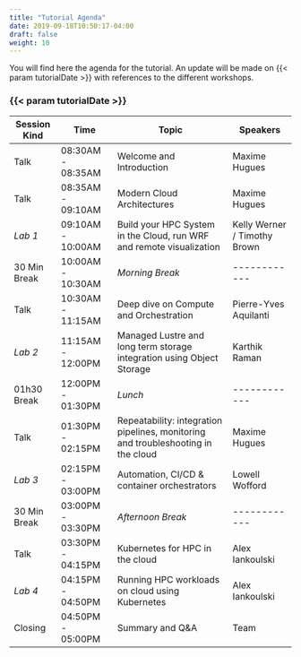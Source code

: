 ```yaml
---
title: "Tutorial Agenda"
date: 2019-09-18T10:50:17-04:00
draft: false
weight: 10
---
```


You will find here the agenda for the tutorial. An update will be made on {{< param tutorialDate >}} with references to the different workshops.

### {{< param tutorialDate >}}

| Session Kind | Time                | Topic                                                                             | Speakers                     |
| ------------ | ------------------- | ---------------------------------------------------------------------------       | ---------------------------- |
| Talk         | 08:30AM - 08:35AM   | Welcome and Introduction                                                          | Maxime Hugues                |
| Talk         | 08:35AM - 09:10AM   | Modern Cloud Architectures                                                        | Maxime Hugues                |
| *Lab 1*      | 09:10AM - 10:00AM   | Build your HPC System in the Cloud, run WRF and remote visualization              | Kelly Werner / Timothy Brown |
| 30 Min Break | 10:00AM - 10:30AM   | _Morning Break_                                                                   | \-\-\-\-\-\-\-\-\-\-\-\-     |
| Talk         | 10:30AM - 11:15AM   | Deep dive on Compute and Orchestration                                            | Pierre-Yves Aquilanti        |
| *Lab 2*      | 11:15AM - 12:00PM   | Managed Lustre and long term storage integration using Object Storage             | Karthik Raman                |
| 01h30 Break  | 12:00PM - 01:30PM   | _Lunch_                                                                           | \-\-\-\-\-\-\-\-\-\-\-\-     |
| Talk         | 01:30PM - 02:15PM   | Repeatability: integration pipelines, monitoring and troubleshooting in the cloud | Maxime Hugues                |
| *Lab 3*      | 02:15PM - 03:00PM   | Automation, CI/CD & container orchestrators                                       | Lowell Wofford               |
| 30 Min Break | 03:00PM - 03:30PM   | _Afternoon Break_                                                                 | \-\-\-\-\-\-\-\-\-\-\-\-     |
| Talk         | 03:30PM - 04:15PM   | Kubernetes for HPC in the cloud                                                   | Alex Iankoulski              |
| *Lab 4*      | 04:15PM - 04:50PM   | Running HPC workloads on cloud using Kubernetes                                   | Alex Iankoulski              |
| Closing      | 04:50PM - 05:00PM   | Summary and Q&A                                                                   | Team                         |
